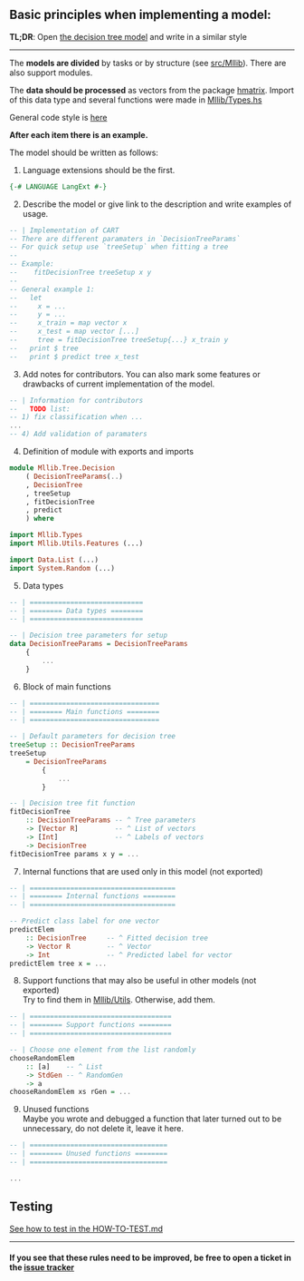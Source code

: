 ## Basic principles when implementing a model:  

**TL;DR**:
Open [the decision tree model](https://github.com/vsha96/mllib/blob/main/src/Mllib/Tree/Decision.hs) and write in a similar style

------------

The **models are divided** by tasks or by structure (see [src/Mllib](https://github.com/vsha96/mllib/tree/main/src/Mllib)).
There are also support modules.


The **data should be processed** as vectors from the package [hmatrix](https://hackage.haskell.org/package/hmatrix). Import of this data type and several functions were made in [Mllib/Types.hs](https://github.com/vsha96/mllib/blob/main/src/Mllib/Types.hs)

General code style is [here](https://kowainik.github.io/posts/2019-02-06-style-guide)

**After each item there is an example.**

The model should be written as follows:

1) Language extensions should be the first.
```haskell
{-# LANGUAGE LangExt #-}
```
2) Describe the model or give link to the description and write examples of usage.
```haskell
-- | Implementation of CART
-- There are different paramaters in `DecisionTreeParams`
-- For quick setup use `treeSetup` when fitting a tree
--
-- Example:
--    fitDecisionTree treeSetup x y
--
-- General example 1:
--   let
--     x = ...
--     y = ...
--     x_train = map vector x
--     x_test = map vector [...]
--     tree = fitDecisionTree treeSetup{...} x_train y
--   print $ tree
--   print $ predict tree x_test
```

3) Add notes for contributors. You can also mark some features or drawbacks of current implementation of the model.
```haskell
-- | Information for contributors
--   TODO list:
-- 1) fix classification when ...
...
-- 4) Add validation of paramaters
```

4) Definition of module with exports and imports
```haskell
module Mllib.Tree.Decision
    ( DecisionTreeParams(..)
    , DecisionTree
    , treeSetup
    , fitDecisionTree
    , predict
    ) where

import Mllib.Types
import Mllib.Utils.Features (...)

import Data.List (...)
import System.Random (...)
```

5) Data types
```haskell
-- | ============================
-- | ======== Data types ========
-- | ============================

-- | Decision tree parameters for setup
data DecisionTreeParams = DecisionTreeParams
    {
        ...
    }
```

6) Block of main functions
```haskell
-- | ================================
-- | ======== Main functions ========
-- | ================================

-- | Default parameters for decision tree
treeSetup :: DecisionTreeParams
treeSetup 
    = DecisionTreeParams
        {  
            ...
        }

-- | Decision tree fit function
fitDecisionTree 
    :: DecisionTreeParams -- ^ Tree parameters
    -> [Vector R]         -- ^ List of vectors
    -> [Int]              -- ^ Labels of vectors
    -> DecisionTree
fitDecisionTree params x y = ...
```

7) Internal functions that are used only in this model (not exported)
```haskell
-- | ====================================
-- | ======== Internal functions ========
-- | ====================================

-- Predict class label for one vector
predictElem
    :: DecisionTree     -- ^ Fitted decision tree
    -> Vector R         -- ^ Vector
    -> Int              -- ^ Predicted label for vector
predictElem tree x = ...
```

8) Support functions that may also be useful in other models (not exported)  
Try to find them in [Mllib/Utils](https://github.com/vsha96/mllib/tree/main/src/Mllib/Utils).
Otherwise, add them.
```haskell
-- | ===================================
-- | ======== Support functions ========
-- | ===================================

-- | Choose one element from the list randomly
chooseRandomElem
    :: [a]    -- ^ List
    -> StdGen -- ^ RandomGen
    -> a
chooseRandomElem xs rGen = ...
```

9) Unused functions  
Maybe you wrote and debugged a function that later turned out to be unnecessary, do not delete it, leave it here.
```haskell
-- | ==================================
-- | ======== Unused functions ========
-- | ==================================

...
```



## Testing

[See how to test in the HOW-TO-TEST.md](https://github.com/vsha96/mllib/blob/main/HOW_TO_TEST.md)



------------

#### If you see that these rules need to be improved, be free to open a ticket in the [issue tracker](https://github.com/vsha96/mllib/issues)




